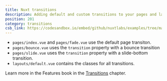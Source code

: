 ```yaml
---
title: Nuxt transitions
description: Adding default and custom transitions to your pages and layouts
position: 201
category: transitions
csb_link: https://codesandbox.io/embed/github/nuxtlabs/examples/tree/master/transitions/nuxt-transitions?fontsize=14&hidenavigation=1&module=%2Flayouts%2Fdefault.vue&theme=dark&view=editor
---
```


<example-intro></example-intro>

- `pages/index.vue` and `pages/fade.vue` use the default page transiton.
- `pages/bounce.vue` uses the `transition` property with a bounce transition
- `pages/slide.vue` uses the `transition` property with a slide-bottom transition.
- `layouts/default.vue` contains the classes for all transitions.

<base-alert type="next">

Learn more in the Features book in the [Transitions](/docs/2.x/features/transitions) chapter.

</base-alert>

<code-sandbox :src="csb_link"></code-sandbox>
